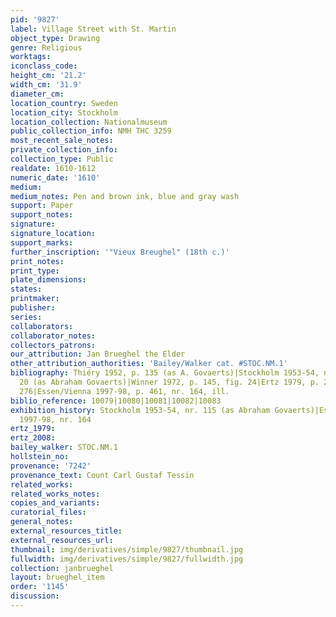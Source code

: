 ```yaml
---
pid: '9827'
label: Village Street with St. Martin
object_type: Drawing
genre: Religious
worktags:
iconclass_code:
height_cm: '21.2'
width_cm: '31.9'
diameter_cm:
location_country: Sweden
location_city: Stockholm
location_collection: Nationalmuseum
public_collection_info: NMH THC 3259
most_recent_sale_notes:
private_collection_info:
collection_type: Public
realdate: 1610-1612
numeric_date: '1610'
medium:
medium_notes: Pen and brown ink, blue and gray wash
support: Paper
support_notes:
signature:
signature_location:
support_marks:
further_inscription: '"Vieux Breughel" (18th c.)'
print_notes:
print_type:
plate_dimensions:
states:
printmaker:
publisher:
series:
collaborators:
collaborator_notes:
collectors_patrons:
our_attribution: Jan Brueghel the Elder
other_attribution_authorities: 'Bailey/Walker cat. #STOC.NM.1'
bibliography: Thiéry 1952, p. 135 (as A. Govaerts)|Stockholm 1953-54, nr. 115, fig.
  20 (as Abraham Govaerts)|Winner 1972, p. 145, fig. 24|Ertz 1979, p. 219-20, fig.
  276|Essen/Vienna 1997-98, p. 461, nr. 164, ill.
biblio_reference: 10079|10080|10081|10082|10083
exhibition_history: Stockholm 1953-54, nr. 115 (as Abraham Govaerts)|Essen/Vienna
  1997-98, nr. 164
ertz_1979:
ertz_2008:
bailey_walker: STOC.NM.1
hollstein_no:
provenance: '7242'
provenance_text: Count Carl Gustaf Tessin
related_works:
related_works_notes:
copies_and_variants:
curatorial_files:
general_notes:
external_resources_title:
external_resources_url:
thumbnail: img/derivatives/simple/9827/thumbnail.jpg
fullwidth: img/derivatives/simple/9827/fullwidth.jpg
collection: janbrueghel
layout: brueghel_item
order: '1145'
discussion:
---
```

